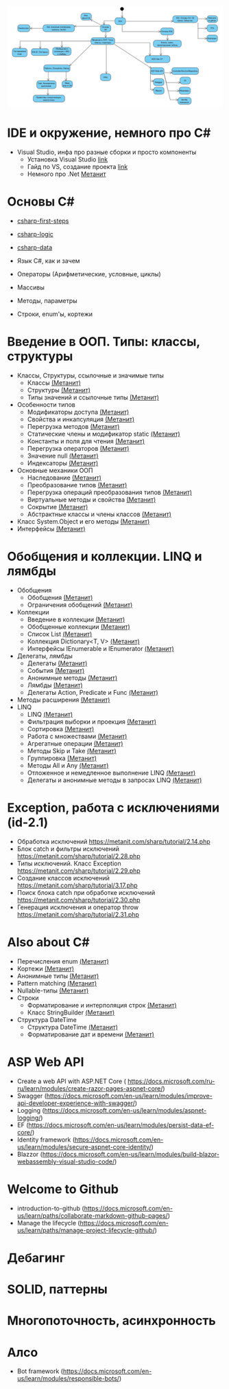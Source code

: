 ![Main](main.jpg)


# IDE и окружение, немного про C#

- Visual Studio, инфа про разные сборки и просто компоненты
  - Установка Visual Studio [link](https://docs.microsoft.com/ru-ru/visualstudio/install/install-visual-studio?view=vs-2019)
  - Гайд по VS, создание проекта [link](https://docs.microsoft.com/ru-ru/visualstudio/get-started/csharp/visual-studio-ide?view=vs-2019)
  - Немного про .Net [Метанит](https://metanit.com/sharp/tutorial/1.1.php)

# Основы C#

- [csharp-first-steps](https://docs.microsoft.com/ru-ru/learn/paths/csharp-first-steps/)
- [csharp-logic](https://docs.microsoft.com/ru-ru/learn/paths/csharp-logic/)
- [csharp-data](https://docs.microsoft.com/ru-ru/learn/paths/csharp-data/)

- Язык C#, как и зачем
- Операторы (Арифметические, условные, циклы)
- Массивы
- Методы, параметры
- Строки, enum'ы, кортежи

# Введение в ООП. Типы: классы, структуры

- Классы, Структуры, ссылочные и значимые типы
  - Классы [(Метанит)](https://metanit.com/sharp/tutorial/3.1.php)
  - Структуры [(Метанит)](https://metanit.com/sharp/tutorial/2.13.php)
  - Типы значений и ссылочные типы [(Метанит)](https://metanit.com/sharp/tutorial/2.16.php)
- Особенности типов
  - Модификаторы доступа [(Метанит)](https://metanit.com/sharp/tutorial/3.2.php)
  - Свойства и инкапсуляция [(Метанит)](https://metanit.com/sharp/tutorial/3.4.php)
  - Перегрузка методов [(Метанит)](https://metanit.com/sharp/tutorial/3.5.php)
  - Статические члены и модификатор static [(Метанит)](https://metanit.com/sharp/tutorial/3.6.php)
  - Константы и поля для чтения [(Метанит)](https://metanit.com/sharp/tutorial/3.3.php)
  - Перегрузка операторов [(Метанит)](https://metanit.com/sharp/tutorial/3.36.php)
  - Значение null [(Метанит)](https://metanit.com/sharp/tutorial/3.26.php)
  - Индексаторы [(Метанит)](https://metanit.com/sharp/tutorial/4.10.php)
- Основные механики ООП
  - Наследование [(Метанит)](https://metanit.com/sharp/tutorial/3.7.php)
  - Преобразование типов [(Метанит)](https://metanit.com/sharp/tutorial/3.11.php)
  - Перегрузка операций преобразования типов [(Метанит)](https://metanit.com/sharp/tutorial/3.37.php)
  - Виртуальные методы и свойства [(Метанит)](https://metanit.com/sharp/tutorial/3.19.php)
  - Сокрытие [(Метанит)](https://metanit.com/sharp/tutorial/3.41.php)
  - Абстрактные классы и члены классов [(Метанит)](https://metanit.com/sharp/tutorial/3.8.php)
- Класс System.Object и его методы [(Метанит)](https://metanit.com/sharp/tutorial/3.10.php)
- Интерфейсы [(Метанит)](https://metanit.com/sharp/tutorial/3.9.php)

# Обобщения и коллекции. LINQ и лямбды

- Обобщения
  - Обобщения [(Метанит)](https://metanit.com/sharp/tutorial/3.12.php)
  - Ограничения обобщений [(Метанит)](https://metanit.com/sharp/tutorial/3.38.php)
- Коллекции
  - Введение в коллекции [(Метанит)](https://metanit.com/sharp/tutorial/4.1.php)
  - Обобщенные коллекции [(Метанит)](https://metanit.com/sharp/tutorial/4.4.php)
  - Список List<T> [(Метанит)](https://metanit.com/sharp/tutorial/4.5.php)
  - Коллекция Dictionary<T, V> [(Метанит)](https://metanit.com/sharp/tutorial/4.9.php)
  - Интерфейсы IEnumerable и IEnumerator [(Метанит)](https://metanit.com/sharp/tutorial/4.11.php)
- Делегаты, лямбды
  - Делегаты [(Метанит)](https://metanit.com/sharp/tutorial/3.13.php)
  - События [(Метанит)](https://metanit.com/sharp/tutorial/3.14.php)
  - Анонимные методы [(Метанит)](https://metanit.com/sharp/tutorial/3.15.php)
  - Лямбды [(Метанит)](https://metanit.com/sharp/tutorial/3.16.php)
  - Делегаты Action, Predicate и Func [(Метанит)](https://metanit.com/sharp/tutorial/3.33.php)
- Методы расширения [(Метанит)](https://metanit.com/sharp/tutorial/3.18.php)
- LINQ
  - LINQ [(Метанит)](https://metanit.com/sharp/tutorial/15.1.php)
  - Фильтрация выборки и проекция [(Метанит)](https://metanit.com/sharp/tutorial/15.2.php)
  - Сортировка [(Метанит)](https://metanit.com/sharp/tutorial/15.3.php)
  - Работа с множествами [(Метанит)](https://metanit.com/sharp/tutorial/15.4.php)
  - Агрегатные операции [(Метанит)](https://metanit.com/sharp/tutorial/15.5.php)
  - Методы Skip и Take [(Метанит)](https://metanit.com/sharp/tutorial/15.11.php)
  - Группировка [(Метанит)](https://metanit.com/sharp/tutorial/15.6.php)
  - Методы All и Any [(Метанит)](https://metanit.com/sharp/tutorial/15.10.php)
  - Отложенное и немедленное выполнение LINQ [(Метанит)](https://metanit.com/sharp/tutorial/15.8.php)
  - Делегаты и анонимные методы в запросах LINQ [(Метанит)](https://metanit.com/sharp/tutorial/15.9.php)

# Exception, работа с исключениями (id-2.1)

- Обработка исключений https://metanit.com/sharp/tutorial/2.14.php
- Блок catch и фильтры исключений https://metanit.com/sharp/tutorial/2.28.php
- Типы исключений. Класс Exception https://metanit.com/sharp/tutorial/2.29.php
- Создание классов исключений https://metanit.com/sharp/tutorial/3.17.php
- Поиск блока catch при обработке исключений https://metanit.com/sharp/tutorial/2.30.php
- Генерация исключения и оператор throw https://metanit.com/sharp/tutorial/2.31.php

# Also about C#

- Перечисления enum [(Метанит)](https://metanit.com/sharp/tutorial/2.12.php)
- Кортежи [(Метанит)](https://metanit.com/sharp/tutorial/2.19.php)
- Анонимные типы [(Метанит)](https://metanit.com/sharp/tutorial/3.20.php)
- Pattern matching [(Метанит)](https://metanit.com/sharp/tutorial/3.34.php)
- Nullable-типы [(Метанит)](https://metanit.com/sharp/tutorial/2.17.php)
- Строки
  - Форматирование и интерполяция строк [(Метанит)](https://metanit.com/sharp/tutorial/7.5.php) 
  - Класс StringBuilder [(Метанит)](https://metanit.com/sharp/tutorial/7.3.php) 
- Структура DateTime
  - Структура DateTime [(Метанит)](https://metanit.com/sharp/tutorial/19.1.php) 
  - Форматирование дат и времени [(Метанит)](https://metanit.com/sharp/tutorial/19.2.php) 

# ASP Web API

- Create a web API with ASP.NET Core ( https://docs.microsoft.com/ru-ru/learn/modules/create-razor-pages-aspnet-core/)
- Swagger (https://docs.microsoft.com/en-us/learn/modules/improve-api-developer-experience-with-swagger/)
- Logging (https://docs.microsoft.com/en-us/learn/modules/aspnet-logging/)
- EF (https://docs.microsoft.com/en-us/learn/modules/persist-data-ef-core/)
- Identity framework (https://docs.microsoft.com/en-us/learn/modules/secure-aspnet-core-identity/)
- Blazzor (https://docs.microsoft.com/en-us/learn/modules/build-blazor-webassembly-visual-studio-code/)

# Welcome to Github

- introduction-to-github (https://docs.microsoft.com/en-us/learn/paths/collaborate-markdown-github-pages/)
- Manage the lifecycle (https://docs.microsoft.com/en-us/learn/paths/manage-project-lifecycle-github/)

# Дебагинг
# SOLID, паттерны
# Многопоточность, асинхронность
# Алсо

- Bot framework (https://docs.microsoft.com/en-us/learn/modules/responsible-bots/)

